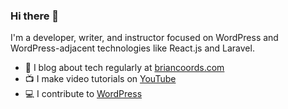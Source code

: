 ### Hi there 👋

I'm a developer, writer, and instructor focused on WordPress and WordPress-adjacent technologies like React.js and Laravel. 

- 💬 I blog about tech regularly at [briancoords.com](https://www.briancoords.com)
- 📺 I make video tutorials on [YouTube](https://www.youtube.com/c/BrianCoords)
- 💻 I contribute to [WordPress](https://profiles.wordpress.org/bacoords)

<!--
**bacoords/bacoords** is a ✨ _special_ ✨ repository because its `README.md` (this file) appears on your GitHub profile.

Here are some ideas to get you started:

- 🔭 I’m currently working on ...
- 🌱 I’m currently learning ...
- 👯 I’m looking to collaborate on ...
- 🤔 I’m looking for help with ...
- 💬 Ask me about ...
- 📫 How to reach me: ...
- 😄 Pronouns: ...
- ⚡ Fun fact: ...
-->
